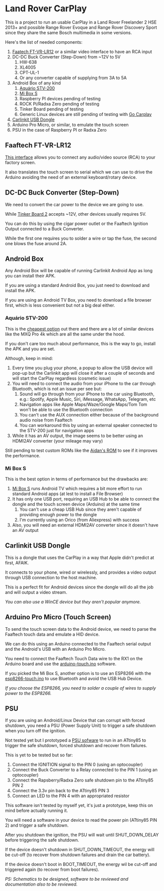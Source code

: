 # Land Rover CarPlay

This is a project to run an usable CarPlay in a Land Rover Freelander 2 HSE 2013+ and possible Range Rover Evoque and Range Rover Discovery Sport since they share the same Bosch multimedia in some versions.

Here's the list of needed components:

1. [Faatech FT-VR-LR12](https://www.faaftech.com/produtos/interface-de-video/ft-video-free-lr12/) or a similar video interface to have an RCA input
2. DC-DC Buck Converter (Step-Down) from ~12V to 5V
   1. HW-638
   2. XL4005
   3. CPT-UL-1
   4. Or any converter capable of supplying from 3A to 5A
3. Android Box of any kind
   1. [Aquário STV-200](https://aquario.com.br/produto/smart-tv-box-4k/)
   2. [Mi Box S](https://www.mi.com/br/mi-box-s/)
   3. Raspberry PI devices pending of testing
   4. ROCK Pi/Radxa Zero pending of testing
   5. Tinker Board pending of testing
   6. Generic Linux devices are still pending of testing with [Go Carplay](https://github.com/mzyy94/gocarplay)
4. [Carlinkit USB Dongle](https://www.carlinkit.com/carplay-usb-dongle-for-android-head-unit.html)
5. Arduino Pro Micro, or similar, to emulate the touch screen
6. PSU in the case of Raspberry PI or Radxa Zero

## Faaftech FT-VR-LR12

[This interface](https://www.faaftech.com/produtos/interface-de-video/ft-video-free-lr12/) allows you to connect any audio/video source (RCA) to your factory screen.

It also translates the touch screen to serial which we can use to drive the Arduino avoiding the need of an external keyboard/rotary device.

## DC-DC Buck Converter (Step-Down)

We need to convert the car power to the device we are going to use.

While [Tinker Board 2](https://tinker-board.asus.com/product/tinker-board-2s.html) accepts ~12V, other devices usually requires 5V.

You can do this by using the cigar power outlet or the Faaftech Ignition Output connected to a Buck Converter.

While the first one requires you to solder a wire or tap the fuse, the second one blows the fuse around 2A.

## Android Box

Any Android Box will be capable of running Carlinkit Android App as long you can install their APK.

If you are using a standard Android Box, you just need to download and install the APK.

If you are using an Android TV Box, you need to download a file browser first, which is less convenient but not a big deal either.

### Aquário STV-200

This is the [cheapest option](https://aquario.com.br/produto/smart-tv-box-4k/) out there and there are a lot of similar devices like the MXQ Pro 4k which are all the same under the hood.

If you don't care too much about performance, this is the way to go, install the APK and you are set.

Although, keep in mind:

1. Every time you plug your phone, a popup to allow the USB device will pop-up but the Carlinkit app will close it after a couple of seconds and will start the CarPlay regardless (cosmetic issue)
2. You will need to connect the audio from your iPhone to the car through Bluetooth, which is not an issue per see but:
   1. Sound will go through from your iPhone to the car using Bluetooth, e.g.: Spotify, Apple Music, Siri, iMessage, WhatsApp, Telegram, etc
   2. Navigation apps like Apple Maps/Waze/Google Maps/Tom Tom won't be able to use the Bluetooth connection
   3. You can't use the AUX connection either because of the background audio noise from Faaftech
   4. You can workaround this by using an external speaker connected to the STV-200 just for navigation apps
3. While it has an AV output, the image seems to be better using an HDMI2AV converter (your mileage may vary)

Still pending to test custom ROMs like the [Aidan's ROM](https://www.aidansrom.ml) to see if it improves the performance.

### Mi Box S

This is the best option in terms of performance but the drawbacks are:

1. [Mi Box S](https://www.mi.com/br/mi-box-s/) runs Android TV which requires a bit more effort to run standard Android apps (at lest to install a File Browser)
2. It has only one USB port, requiring an USB Hub to be able to connect the dongle and the touch screen device (Arduino) at the same time
   1. You can't use a cheap USB Hub since they aren't capable of providing enough power to the dongle
   2. I'm currently using an Orico (from Aliexpress) with success
3. Also, you will need an external HDMI2AV converter since it doesn't have an AV output

## Carlinkit USB Dongle

This is a dongle that uses the CarPlay in a way that Apple didn't predict at first, AFAIK.

It connects to your phone, wired or wirelessly, and provides a video output through USB connection to the host machine.

This is a perfect fit for Android devices since the dongle will do all the job and will output a video stream.

_You can also use a WinCE device but they aren't popular anymore._

## Arduino Pro Micro (Touch Screen)

To send the touch screen data to the Android device, we need to parse the Faaftech touch data and emulate a HID device.

We can do this using an Arduino connected to the Faaftech serial output and the Android's USB with an Arduino Pro Micro.

You need to connect the Faaftech Touch Data wire to the RX1 on the Arduino board and use the [arduino-touch.ino](/arduino-touch.ino) software.

If you picked the Mi Box S, another option is to use an ESP8266 with the [esp8266-touch.ino](/esp8266-touch.ino) to use Bluetooth and avoid the USB Hub Device.

_If you choose the ESP8266, you need to solder a couple of wires to supply power to the ESP8266._

## PSU

If you are using an Android/Linux Device that can corrupt with forced shutdown, you need a PSU (Power Supply Unit) to trigger a safe shutdown when you turn off the ignition.

Not tested yet but I prototyped a [PSU sofware](/psu.ino) to run in an ATtiny85 to trigger the safe shutdown, forced shutdown and recover from failures.

This is yet to be tested but so far:

1. Connect the IGNITION signal to the PIN 0 (using an optocoupler)
2. Connect the Buck Converter to a Relay connected to the PIN 1 (using an optocoupler)
3. Connect the Rapsberry/Radxa Zero safe shutdown pin to the ATtiny85 PIN 2
4. Connect the 3.3v pin back to the ATtiny85 PIN 3
5. Connect an LED to the PIN 4 with an appropriated resistor

This software isn't tested by myself yet, it's just a prototype, keep this on mind before actually running it.

You will need a software in your device to read the power pin (ATtiny85 PIN 2) and trigger a safe shutdown.

After you shutdown the ignition, the PSU will wait until SHUT_DOWN_DELAY before triggering the safe shutdown.

If the device doesn't shutdown in SHUT_DOWN_TIMEOUT, the energy will be cut-off (to recover from shutdown failures and drain the car battery).

If the device doesn't boot in BOOT_TIMEOUT, the energy wil be cut-off and triggered again (to recover from boot failures).

_PS: Schematics to be designed, software to be reviewed and documentation also to be reviewed._
